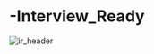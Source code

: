 # -Interview_Ready
![ir_header](https://github.com/uveshAhmad/-Interview_Ready/assets/115268659/5257d8b0-9ee2-423b-8fdd-706c2fb1cad7)
